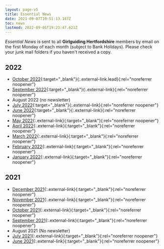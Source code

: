 ```yaml
---
layout: page-v5
title: Essential News
date: 2021-09-07T19:51:13.187Z
toc: news
lastmod: 2022-09-05T19:23:47.621Z
---
```


_Essential News_ is sent to all **Girlguiding Hertfordshire** members by email on the first Monday of each month (subject to Bank Holidays). Please check your junk mail folders if you haven't received a copy.

## 2022

- [October 2022](https://mailchi.mp/fa958ee957d9/october-2022-essential-news-9004423){:target="_blank"}{:.external-link.lead}{:rel="noreferrer noopener"}
- [September 2022](https://mailchi.mp/ec89a5e1d512/september-2022-essential-news-8989239){:target="_blank"}{:.external-link}{:rel="noreferrer noopener"}
- August 2022 (no newsletter)
- [July 2022](https://mailchi.mp/f50de01f9a68/july-2022-essential-news-8869943){:target="_blank"}{:.external-link}{:rel="noreferrer noopener"}
- [June 2022](https://mailchi.mp/f17447aa9729/june-2022-essential-news-8847787){:target="_blank"}{:.external-link}{:rel="noreferrer noopener"}
- [May 2022](https://mailchi.mp/3bf98f39f986/may-2022-essential-news-6200821){:.external-link}{:target="_blank"}{:rel="noreferrer noopener"}
- [April 2022](https://mailchi.mp/950a4e310491/april-2022-essential-news-6183949){:.external-link}{:target="_blank"}{:rel="noreferrer noopener"}
- [March 2022](https://mailchi.mp/4d874af2c275/march-2022-essential-news){:.external-link}{:target="_blank"}{:rel="noreferrer noopener"}
- [February 2022](https://mailchi.mp/98abc6c499f0/feb-2022-essential-news-6118194){:.external-link}{:target="_blank"}{:rel="noreferrer noopener"}
- [January 2022](https://mailchi.mp/a3aed69df64d/jan-2022-essential-news-5015594?e=3599adf2bf){:.external-link}{:target="_blank"}{:rel="noreferrer noopener"}

## 2021

- [December 2021](https://mailchi.mp/2c8ad8b2e52e/dec-2021-essential-news-5000438){:.external-link}{:target="_blank"}{:rel="noreferrer noopener"}
- [November 2021](https://mailchi.mp/65b0a7d996c4/nov-2021-essential-news-4986410){:.external-link}{:target="_blank"}{:rel="noreferrer noopener"}
- [October 2021](https://mailchi.mp/e1eb216f47fe/oct-2021-essential-news-4972418){:.external-link}{:target="_blank"}{:rel="noreferrer noopener"}
- [September 2021](https://mailchi.mp/47bc1115bc9e/sept-2021-essential-news){:.external-link}{:target="_blank"}{:rel="noreferrer noopener"}
- August 2021 (No newsletter)
- [July 2021](https://mailchi.mp/2a701b398b86/july-2021-essential-news){:.external-link}{:target="_blank"}{:rel="noreferrer noopener"}
- [June 2021](https://mailchi.mp/be4b583e65bd/june-2021-essential-news){:.external-link}{:target="_blank"}{:rel="noreferrer noopener"}
